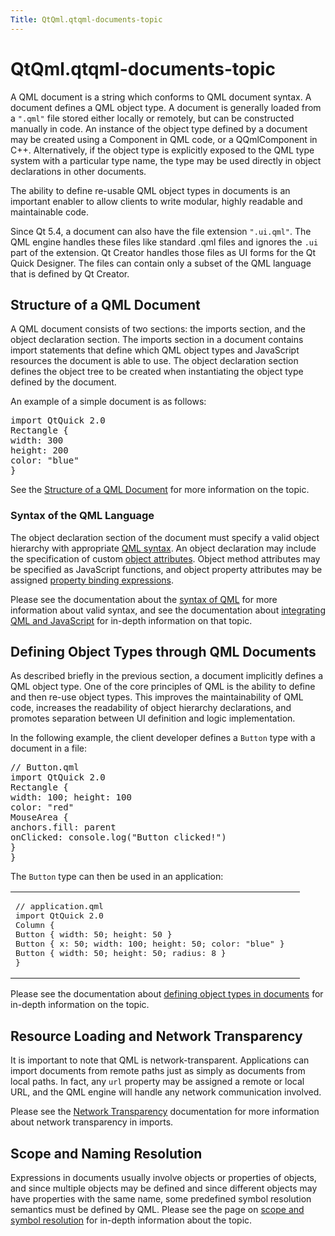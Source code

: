 ```yaml
---
Title: QtQml.qtqml-documents-topic
---
```


# QtQml.qtqml-documents-topic

<span class="subtitle"></span>
<!-- $$$qtqml-documents-topic.html-description -->
<p>A QML document is a string which conforms to QML document syntax. A document defines a QML object type. A document is generally loaded from a <code>&quot;.qml&quot;</code> file stored either locally or remotely, but can be constructed manually in code. An instance of the object type defined by a document may be created using a Component in QML code, or a QQmlComponent in C++. Alternatively, if the object type is explicitly exposed to the QML type system with a particular type name, the type may be used directly in object declarations in other documents.</p>
<p>The ability to define re-usable QML object types in documents is an important enabler to allow clients to write modular, highly readable and maintainable code.</p>
<p>Since Qt 5.4, a document can also have the file extension <code>&quot;.ui.qml&quot;</code>. The QML engine handles these files like standard .qml files and ignores the <code>.ui</code> part of the extension. Qt Creator handles those files as UI forms for the Qt Quick Designer. The files can contain only a subset of the QML language that is defined by Qt Creator.</p>
<h2 id="structure-of-a-qml-document">Structure of a QML Document</h2>
<p>A QML document consists of two sections: the imports section, and the object declaration section. The imports section in a document contains import statements that define which QML object types and JavaScript resources the document is able to use. The object declaration section defines the object tree to be created when instantiating the object type defined by the document.</p>
<p>An example of a simple document is as follows:</p>
<pre class="qml">import QtQuick 2.0
<span class="type">Rectangle</span> {
<span class="name">width</span>: <span class="number">300</span>
<span class="name">height</span>: <span class="number">200</span>
<span class="name">color</span>: <span class="string">&quot;blue&quot;</span>
}</pre>
<p>See the <a href="QtQml.qtqml-documents-structure.md">Structure of a QML Document</a> for more information on the topic.</p>
<h3 >Syntax of the QML Language</h3>
<p>The object declaration section of the document must specify a valid object hierarchy with appropriate <a href="QtQml.qtqml-syntax-basics.md">QML syntax</a>. An object declaration may include the specification of custom <a href="QtQml.qtqml-syntax-objectattributes.md">object attributes</a>. Object method attributes may be specified as JavaScript functions, and object property attributes may be assigned <a href="QtQml.qtqml-syntax-propertybinding.md">property binding expressions</a>.</p>
<p>Please see the documentation about the <a href="QtQml.qtqml-syntax-basics.md">syntax of QML</a> for more information about valid syntax, and see the documentation about <a href="QtQml.qtqml-javascript-topic.md">integrating QML and JavaScript</a> for in-depth information on that topic.</p>
<h2 id="defining-object-types-through-qml-documents">Defining Object Types through QML Documents</h2>
<p>As described briefly in the previous section, a document implicitly defines a QML object type. One of the core principles of QML is the ability to define and then re-use object types. This improves the maintainability of QML code, increases the readability of object hierarchy declarations, and promotes separation between UI definition and logic implementation.</p>
<p>In the following example, the client developer defines a <code>Button</code> type with a document in a file:</p>
<pre class="qml"><span class="comment">// Button.qml</span>
import QtQuick 2.0
<span class="type">Rectangle</span> {
<span class="name">width</span>: <span class="number">100</span>; <span class="name">height</span>: <span class="number">100</span>
<span class="name">color</span>: <span class="string">&quot;red&quot;</span>
<span class="type">MouseArea</span> {
<span class="name">anchors</span>.fill: <span class="name">parent</span>
<span class="name">onClicked</span>: <span class="name">console</span>.<span class="name">log</span>(<span class="string">&quot;Button clicked!&quot;</span>)
}
}</pre>
<p>The <code>Button</code> type can then be used in an application:</p>
<table class="generic">
<tr valign="top"><td ><pre class="qml"><span class="comment">// application.qml</span>
import QtQuick 2.0
<span class="type">Column</span> {
<span class="type">Button</span> { <span class="name">width</span>: <span class="number">50</span>; <span class="name">height</span>: <span class="number">50</span> }
<span class="type">Button</span> { <span class="name">x</span>: <span class="number">50</span>; <span class="name">width</span>: <span class="number">100</span>; <span class="name">height</span>: <span class="number">50</span>; <span class="name">color</span>: <span class="string">&quot;blue&quot;</span> }
<span class="type">Button</span> { <span class="name">width</span>: <span class="number">50</span>; <span class="name">height</span>: <span class="number">50</span>; <span class="name">radius</span>: <span class="number">8</span> }
}</pre>
</td><td ><p class="centerAlign"><img src="https://developer.ubuntu.com/static/devportal_uploaded/217501d0-e8fd-43c3-930b-f0e30f47591a-../qtqml-documents-topic/images/button-types.png" alt="" /></p></td></tr>
</table>
<p>Please see the documentation about <a href="QtQml.qtqml-documents-definetypes.md">defining object types in documents</a> for in-depth information on the topic.</p>
<h2 id="resource-loading-and-network-transparency">Resource Loading and Network Transparency</h2>
<p>It is important to note that QML is network-transparent. Applications can import documents from remote paths just as simply as documents from local paths. In fact, any <code>url</code> property may be assigned a remote or local URL, and the QML engine will handle any network communication involved.</p>
<p>Please see the <a href="QtQml.qtqml-documents-networktransparency.md">Network Transparency</a> documentation for more information about network transparency in imports.</p>
<h2 id="scope-and-naming-resolution">Scope and Naming Resolution</h2>
<p>Expressions in documents usually involve objects or properties of objects, and since multiple objects may be defined and since different objects may have properties with the same name, some predefined symbol resolution semantics must be defined by QML. Please see the page on <a href="QtQml.qtqml-documents-scope.md">scope and symbol resolution</a> for in-depth information about the topic.</p>
<!-- @@@qtqml-documents-topic.html -->
